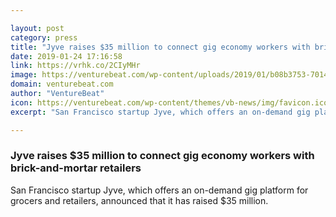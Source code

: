 ```yaml
---

layout: post
category: press
title: "Jyve raises $35 million to connect gig economy workers with brick-and-mortar retailers"
date: 2019-01-24 17:16:58
link: https://vrhk.co/2CIyMHr
image: https://venturebeat.com/wp-content/uploads/2019/01/b08b3753-7014-4997-bc47-a500b639a89f.png?w=1200&strip=all
domain: venturebeat.com
author: "VentureBeat"
icon: https://venturebeat.com/wp-content/themes/vb-news/img/favicon.ico
excerpt: "San Francisco startup Jyve, which offers an on-demand gig platform for grocers and retailers, announced that it has raised $35 million."

---
```


### Jyve raises $35 million to connect gig economy workers with brick-and-mortar retailers

San Francisco startup Jyve, which offers an on-demand gig platform for grocers and retailers, announced that it has raised $35 million.